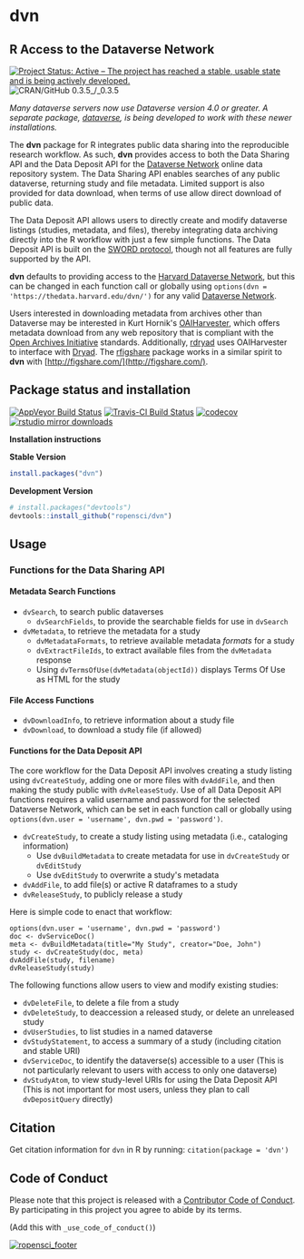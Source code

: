# dvn
## R Access to the Dataverse Network #
[![Project Status: Active – The project has reached a stable, usable state and is being actively developed.](http://www.repostatus.org/badges/latest/active.svg)](http://www.repostatus.org/#active)
![CRAN/GitHub 0.3.5_/_0.3.5](https://img.shields.io/badge/CRAN/GitHub-0.3.5_/_0.3.5-blue.svg)

*Many dataverse servers now use Dataverse version 4.0 or greater. A separate package, [dataverse](https://github.com/IQSS/dataverse-client-r), is being developed to work with these newer installations.*

The **dvn** package for R integrates public data sharing into the reproducible research workflow. As such, **dvn** provides access to both the Data Sharing API and the Data Deposit API for the [Dataverse Network](http://thedata.org/) online data repository system. The Data Sharing API enables searches of any public dataverse, returning study and file metadata. Limited support is also provided for data download, when terms of use allow direct download of public data.

The Data Deposit API allows users to directly create and modify dataverse listings (studies, metadata, and files), thereby integrating data archiving directly into the R workflow with just a few simple functions. The Data Deposit API is built on the [SWORD protocol](http://en.wikipedia.org/wiki/SWORD_%28protocol%29), though not all features are fully supported by the API.

**dvn** defaults to providing access to the [Harvard Dataverse Network](https://thedata.harvard.edu/dvn/), but this can be changed in each function call or globally using `options(dvn = 'https://thedata.harvard.edu/dvn/')` for any valid [Dataverse Network](http://thedata.org/book/dataverse-networks-around-world).

Users interested in downloading metadata from archives other than Dataverse may be interested in Kurt Hornik's [OAIHarvester](https://cran.r-project.org/package=OAIHarvester), which offers metadata download from any web repository that is compliant with the [Open Archives Initiative](http://www.openarchives.org/) standards. Additionally, [rdryad](https://cran.r-project.org/package=rdryad) uses OAIHarvester to interface with [Dryad](http://datadryad.org/). The [rfigshare](https://cran.r-project.org/package=rfigshare) package works in a similar spirit to **dvn** with [http://figshare.com/](http://figshare.com/).


## Package status and installation

[![AppVeyor Build Status](https://ci.appveyor.com/api/projects/status/github/ropensci/dvn?branch=master&svg=true)](https://ci.appveyor.com/project/ropensci/dvn)
[![Travis-CI Build Status](https://travis-ci.org/ropensci/dvn.svg?branch=master)](https://travis-ci.org/)
 [![codecov](https://codecov.io/gh/ropensci/dvn/branch/master/graph/badge.svg)](https://codecov.io/gh/ropensci/dvn)
[![rstudio mirror downloads](http://cranlogs.r-pkg.org/badges/dvn?color=blue)](https://github.com/metacran/cranlogs.app)

__Installation instructions__

__Stable Version__

```r
install.packages("dvn")
```

__Development Version__

```r
# install.packages("devtools")
devtools::install_github("ropensci/dvn")
```

## Usage
### Functions for the Data Sharing API ###
#### Metadata Search Functions ####
* `dvSearch`, to search public dataverses
  * `dvSearchFields`, to provide the searchable fields for use in `dvSearch`
* `dvMetadata`, to retrieve the metadata for a study
  * `dvMetadataFormats`, to retrieve available metadata *formats* for a study
  * `dvExtractFileIds`, to extract available files from the `dvMetadata` response
  * Using `dvTermsOfUse(dvMetadata(objectId))` displays Terms Of Use as HTML for the study

#### File Access Functions ####
* `dvDownloadInfo`, to retrieve information about a study file
* `dvDownload`, to download a study file (if allowed)

#### Functions for the Data Deposit API ####

The core workflow for the Data Deposit API involves creating a study listing using `dvCreateStudy`, adding one or more files with `dvAddFile`, and then making the study public with `dvReleaseStudy`. Use of all Data Deposit API functions requires a valid username and password for the selected Dataverse Network, which can be set in each function call or globally using `options(dvn.user = 'username', dvn.pwd = 'password')`.

* `dvCreateStudy`, to create a study listing using metadata (i.e., cataloging information)
  * Use `dvBuildMetadata` to create metadata for use in `dvCreateStudy` or `dvEditStudy`
  * Use `dvEditStudy` to overwrite a study's metadata
* `dvAddFile`, to add file(s) or active R dataframes to a study
* `dvReleaseStudy`, to publicly release a study

Here is simple code to enact that workflow:

```
options(dvn.user = 'username', dvn.pwd = 'password')
doc <- dvServiceDoc()
meta <- dvBuildMetadata(title="My Study", creator="Doe, John")
study <- dvCreateStudy(doc, meta)
dvAddFile(study, filename)
dvReleaseStudy(study)
```

The following functions allow users to view and modify existing studies:
* `dvDeleteFile`, to delete a file from a study
* `dvDeleteStudy`, to deaccession a released study, or delete an unreleased study
* `dvUserStudies`, to list studies in a named dataverse
* `dvStudyStatement`, to access a summary of a study (including citation and stable URI)
* `dvServiceDoc`, to identify the dataverse(s) accessible to a user (This is not particularly relevant to users with access to only one dataverse)
* `dvStudyAtom`, to view study-level URIs for using the Data Deposit API (This is not important for most users, unless they plan to call `dvDepositQuery` directly)


## Citation

Get citation information for `dvn` in R by running: `citation(package = 'dvn')`

## Code of Conduct

Please note that this project is released with a [Contributor Code of Conduct](CONDUCT.md).
By participating in this project you agree to abide by its terms.

(Add this with `_use_code_of_conduct()`)


[![ropensci_footer](https://ropensci.org/public_images/github_footer.png)](https://ropensci.org)
